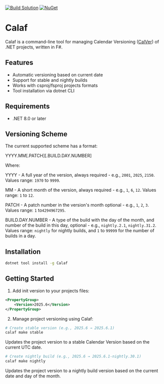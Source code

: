 [![Build Solution](https://github.com/mikhailovdv/Calaf/actions/workflows/build.yml/badge.svg?branch=main)](https://github.com/mikhailovdv/Calaf/actions/workflows/build.yml)
[![NuGet](https://img.shields.io/nuget/v/Calaf.svg)](https://www.nuget.org/packages/Calaf/)

# Calaf

Calaf is a command-line tool for managing Calendar Versioning ([CalVer](https://calver.org)) of .NET projects, written in F#.

## Features

- Automatic versioning based on current date
- Support for stable and nightly builds
- Works with csproj/fsproj projects formats
- Tool installation via dotnet CLI

## Requirements

- .NET 8.0 or later

## Versioning Scheme

The current supported scheme has a format:

YYYY.MM[.PATCH][.BUILD.DAY.NUMBER]


Where:

YYYY - A full year of the version, always required - e.g., `2001`, `2025`, `2150`. Values range: `1970` to `9999`.

MM - A short month of the version, always required - e.g., `1`, `6`, `12`. Values range: `1` to `12`.

PATCH - A patch number in the version's month optional - e.g., `1`, `2`, `3`. Values range: `1` to`4294967295`.

BUILD.DAY.NUMBER - A type of the build with the day of the month, and number of the build in this day, optional - e.g., `nightly.2.1`, `nightly.31.2`. Values range: `nightly` for nightly builds, and `1` to `99999` for the number of builds in a day.

## Installation

```bash
dotnet tool install -g Calaf
```

## Getting Started

1. Add init version to your projects files:

```xml
<PropertyGroup>
    <Version>2025.6</Version>
</PropertyGroup>
```

2. Manage project versioning using Calaf:

```bash
# Create stable version (e.g., 2025.6 → 2025.6.1)
calaf make stable
```

Updates the project version to a stable Calendar Version based on the current UTC date.

```bash
# Create nightly build (e.g., 2025.6 → 2025.6.1-nightly.30.1)
calaf make nightly 
```

Updates the project version to a nightly build version based on the current date and day of the month.